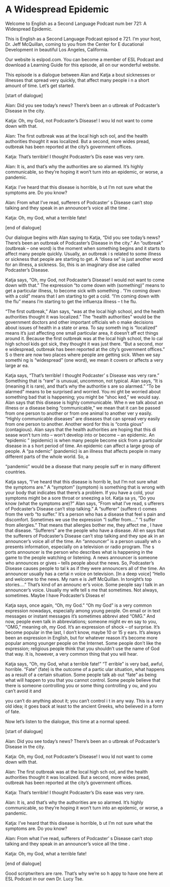# A Widespread Epidemic

Welcome to English as a Second Language Podcast num ber 721: A Widespread Epidemic.

This is English as a Second Language Podcast episod e 721.  I’m your host, Dr. Jeff McQuillan, coming to you from the Center for E ducational Development in beautiful Los Angeles, California.

Our website is eslpod.com.  You can become a member  of ESL Podcast and download a Learning Guide for this episode, all on our wonderful website.

This episode is a dialogue between Alan and Katja a bout sicknesses or illnesses that spread very quickly, that affect many people i n a short amount of time.  Let’s get started.

[start of dialogue]

Alan:  Did you see today’s news?  There’s been an o utbreak of Podcaster’s Disease in the city.

Katja:  Oh, my God, not Podcaster’s Disease!  I wou ld not want to come down with that.

Alan:  The first outbreak was at the local high sch ool, and the health authorities thought it was localized.  But a second, more wides pread, outbreak has been reported at the city’s government offices.

Katja:  That’s terrible!  I thought Podcaster’s Dis ease was very rare.

Alan:  It is, and that’s why the authorities are so  alarmed.  It’s highly communicable, so they’re hoping it won’t turn into an epidemic, or worse, a pandemic.

Katja:  I’ve heard that this disease is horrible, b ut I’m not sure what the symptoms are.  Do you know?

Alan:  From what I’ve read, sufferers of Podcaster’ s Disease can’t stop talking and they speak in an announcer’s voice all the time .

Katja:  Oh, my God, what a terrible fate!

[end of dialogue]

Our dialogue begins with Alan saying to Katja, “Did  you see today’s news? There’s been an outbreak of Podcaster’s Disease in the city.”  An “outbreak” (outbreak – one word) is the moment when something begins and it starts to affect many people quickly.  Usually, an outbreak i s related to some illness or sickness that people are starting to get.  A “disea se” is just another word for an illness, a sickness.  So, this is an imaginary dise ase called Podcaster’s Disease.

Katja says, “Oh, my God, not Podcaster’s Disease!  I would not want to come down with that.”  The expression “to come down with  (something)” means to get a particular illness, to become sick with something .  “I’m coming down with a cold” means that I am starting to get a cold.  “I’m  coming down with the flu” means I’m starting to get the influenza illness – t he flu.

“The first outbreak,” Alan says, “was at the local high school, and the health authorities thought it was localized.”  The “health  authorities” would be the government doctors and other important officials wh o make decisions about issues of health in a state or area.  To say someth ing is “localized” means it’s just affecting one small particular area, it doesn’t aff ect things around it.  Because the first outbreak was at the local high school, the lo cal high school kids got sick, they thought it was just there.  “But a second, mor e widespread, outbreak has been reported at the city’s government offices.”  S o there are now two places where people are getting sick.  When we say somethi ng is “widespread” (one word), we mean it covers or affects a very large ar ea.

Katja says, “That’s terrible!  I thought Podcaster’ s Disease was very rare.” Something that is “rare” is unusual, uncommon, not typical.  Alan says, “It is (meaning it is rare), and that’s why the authoritie s are so alarmed.”  “To be alarmed” means to be surprised and worried.  You mi ght be worried about something bad that is happening; you might be “shoc ked,” we would say.  Alan says that this disease is highly communicable.  Whe n we talk about an illness or a disease being “communicable,” we mean that it can  be passed from one person to another or from one animal to another ver y easily.  “Highly communicable diseases” are diseases that can spread  very easily from one person to another.  Another word for this is “conta gious” (contagious).  Alan says that the health authorities are hoping that this di sease won’t turn into – won’t develop into or become – an epidemic.  An “epidemic ” (epidemic) is when many people become sick from a particular disease in a s hort period of time.  An epidemic can affect a large group of people.  A “pa ndemic” (pandemic) is an illness that affects people in many different parts  of the whole world.  So, a

“pandemic” would be a disease that many people suff er in many different countries.

Katja says, “I’ve heard that this disease is horrib le, but I’m not sure what the symptoms are.”  A “symptom” (symptom) is something that is wrong with your body that indicates that there’s a problem.  If you  have a cold, your symptoms might be a sore throat or sneezing a lot.  Katja sa ys, “Do you know (what the symptoms are)?”  Alan says, “From what I’ve read, s ufferers of Podcaster’s Disease can’t stop talking.”  A “sufferer” (suffere r) comes from the verb “to suffer.”  It’s a person who has a disease that feel s pain and discomfort. Sometimes we use the expression “I suffer from….”  “I suffer from allergies.” That means that allergies bother me, they affect me , I have that disease. “Sufferers” are the people who have a disease.  All en says that the sufferers of Podcaster’s Disease can’t stop talking and they spe ak in an announcer’s voice all of the time.  An “announcer” is a person usually wh o presents information, especially on a television or radio program.  The s ports announcer is the person who describes what is happening in the game to the people watching or listening. A news announcer is someone who announces or gives – tells people about the news.  So, Podcaster’s Disease causes people to tal k as if they were announcers all of the time.  An announcer usually has a certai n voice on television.  [In a deep voice] “Hello and welcome to the news.  My nam e is Jeff McQuillan.  In tonight’s top stories….”  That’s kind of an announc er’s voice.  Some people say I talk in an announcer’s voice.  Usually my wife tell s me that sometimes.  Not always, sometimes.  Maybe I have Podcaster’s Diseas e!

Katja says, once again, “Oh, my God.”  “Oh my God” is a very common expression nowadays, especially among young people.   On email or in text messages or instant messages it’s sometimes abbrevi ated “OMG.”  And now, people even talk in abbreviations; someone might ev en say to you, “OMG,” meaning oh, my God.  It’s an expression of shock – of surprise.  It’s become popular in the last, I don’t know, maybe 10 or 15 y ears.  It’s always been an expression in English, but for whatever reason it’s  become more popular among younger people on the Internet.  Some people don’t like the expression; religious people think that you shouldn’t use the name of God  that way.  It is, however, a very common thing that you will hear.

Katja says, “Oh, my God, what a terrible fate!”  “T errible” is very bad, awful, horrible.  “Fate” (fate) is the outcome of a partic ular situation, what happens as a result of a certain situation.  Some people talk ab out “fate” as being what will happen to you that you cannot control.  Some people  believe that there is someone controlling you or some thing controlling y ou, and you can’t avoid it and

you can’t do anything about it; you can’t control i t in any way.  This is a very old idea; it goes back at least to the ancient Greeks, who believed in a form of fate.

Now let’s listen to the dialogue, this time at a normal speed.

[start of dialogue]

Alan:  Did you see today’s news?  There’s been an o utbreak of Podcaster’s Disease in the city.

Katja:  Oh, my God, not Podcaster’s Disease!  I wou ld not want to come down with that.

Alan:  The first outbreak was at the local high sch ool, and the health authorities thought it was localized.  But a second, more wides pread, outbreak has been reported at the city’s government offices.

Katja:  That’s terrible!  I thought Podcaster’s Dis ease was very rare.

Alan:  It is, and that’s why the authorities are so  alarmed.  It’s highly communicable, so they’re hoping it won’t turn into an epidemic, or worse, a pandemic.

Katja:  I’ve heard that this disease is horrible, b ut I’m not sure what the symptoms are.  Do you know?

Alan:  From what I’ve read, sufferers of Podcaster’ s Disease can’t stop talking and they speak in an announcer’s voice all the time .

Katja:  Oh, my God, what a terrible fate!

[end of dialogue]

Good scriptwriters are rare.  That’s why we’re so h appy to have one here at ESL Podcast in our own Dr. Lucy Tse.






